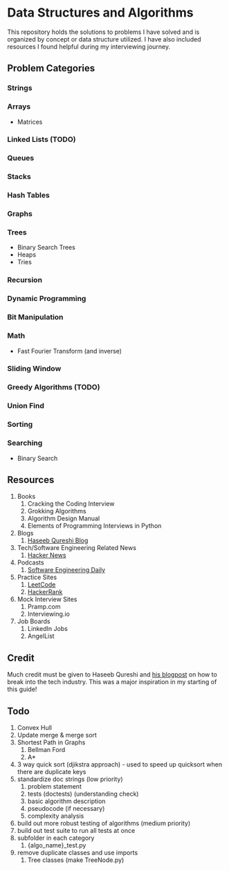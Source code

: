 # Data Structures and Algorithms
This repository holds the solutions to problems I have solved and is organized
by concept or data structure utilized. I have also included resources I found
helpful during my interviewing journey.

## Problem Categories

### Strings

### Arrays
   - Matrices

### Linked Lists (TODO)

### Queues

### Stacks

### Hash Tables

### Graphs
### Trees
  - Binary Search Trees
  - Heaps
  - Tries

### Recursion

### Dynamic Programming

### Bit Manipulation

### Math
   - Fast Fourier Transform (and inverse)

### Sliding Window

### Greedy Algorithms (TODO)

### Union Find

### Sorting

### Searching
  - Binary Search
  

## Resources
1. Books
   1. Cracking the Coding Interview
   2. Grokking Algorithms
   3. Algorithm Design Manual
   4. Elements of Programming Interviews in Python
2. Blogs
   1. [Haseeb Qureshi Blog](https://haseebq.com/)
3. Tech/Software Engineering Related News
   1. [Hacker News](https://news.ycombinator.com/)
4. Podcasts
   1. [Software Engineering Daily](https://softwareengineeringdaily.com/)
5. Practice Sites
   1. [LeetCode](https://leetcode.com/)
   2. [HackerRank](https://www.hackerrank.com/dashboard)
6. Mock Interview Sites
   1. Pramp.com
   2. Interviewing.io
7. Job Boards
   1. LinkedIn Jobs
   2. AngelList

## Credit
Much credit must be given to Haseeb Qureshi and [his blogpost](https://haseebq.com/how-to-break-into-tech-job-hunting-and-interviews/) on
how to break into the tech industry. This was a major inspiration in my starting
of this guide!

## Todo
1. Convex Hull
2. Update merge & merge sort
3. Shortest Path in Graphs
   1. Bellman Ford
   2. A*
4. 3 way quick sort (djikstra approach) - used to speed up quicksort when there
   are duplicate keys
5. standardize doc strings (low priority)
   1. problem statement
   2. tests (doctests) (understanding check)
   3. basic algorithm description
   4. pseudocode (if necessary)
   5. complexity analysis
6.  build out more robust testing of algorithms (medium priority)
   6. build out test suite to run all tests at once
   7. subfolder in each category
      1. {algo_name}_test.py
7. remove duplicate classes and use imports
   1. Tree classes (make TreeNode.py)
